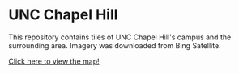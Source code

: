 
# UNC Chapel Hill

This repository contains tiles of UNC Chapel Hill's campus and the surrounding area. Imagery was downloaded from Bing Satellite.

[Click here to view the map!](https://annaballasiotes.github.io/ChapelHill)
